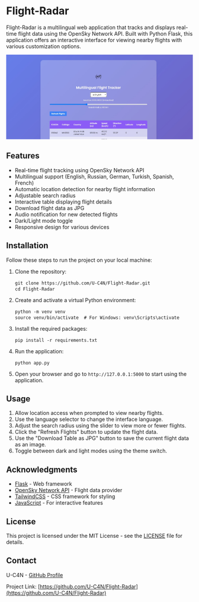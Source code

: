 # Flight-Radar

Flight-Radar is a multilingual web application that tracks and displays real-time flight data using the OpenSky Network API. Built with Python Flask, this application offers an interactive interface for viewing nearby flights with various customization options.

![Flight-Radar Screenshot](/static/img/readme.jpg)

## Features

-   Real-time flight tracking using OpenSky Network API
-   Multilingual support (English, Russian, German, Turkish, Spanish, French)
-   Automatic location detection for nearby flight information
-   Adjustable search radius
-   Interactive table displaying flight details
-   Download flight data as JPG
-   Audio notification for new detected flights
-   Dark/Light mode toggle
-   Responsive design for various devices

## Installation

Follow these steps to run the project on your local machine:

1. Clone the repository:
    ```
    git clone https://github.com/U-C4N/Flight-Radar.git
    cd Flight-Radar
    ```
2. Create and activate a virtual Python environment:
    ```
    python -m venv venv
    source venv/bin/activate  # For Windows: venv\Scripts\activate
    ```
3. Install the required packages:
    ```
    pip install -r requirements.txt
    ```
4. Run the application:
    ```
    python app.py
    ```
5. Open your browser and go to `http://127.0.0.1:5000` to start using the application.

## Usage

1. Allow location access when prompted to view nearby flights.
2. Use the language selector to change the interface language.
3. Adjust the search radius using the slider to view more or fewer flights.
4. Click the "Refresh Flights" button to update the flight data.
5. Use the "Download Table as JPG" button to save the current flight data as an image.
6. Toggle between dark and light modes using the theme switch.

## Acknowledgments

-   [Flask](https://flask.palletsprojects.com/) - Web framework
-   [OpenSky Network API](https://opensky-network.org/apidoc/) - Flight data provider
-   [TailwindCSS](https://tailwindcss.com/) - CSS framework for styling
-   [JavaScript](https://developer.mozilla.org/en-US/docs/Web/JavaScript) - For interactive features

## License

This project is licensed under the MIT License - see the [LICENSE](LICENSE) file for details.

## Contact

U-C4N - [GitHub Profile](https://github.com/U-C4N)

Project Link: [https://github.com/U-C4N/Flight-Radar](https://github.com/U-C4N/Flight-Radar)
